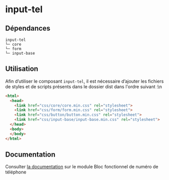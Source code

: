 # input-tel

## Dépendances
```shell
input-tel
└─ core
└─ form
└─ input-base
```

## Utilisation
Afin d’utiliser le composant `input-tel`, il est nécessaire d’ajouter les fichiers de styles et de scripts présents dans le dossier dist dans l'ordre suivant :\n
```html
<html>
  <head>
    <link href="css/core/core.min.css" rel="stylesheet">
    <link href="css/form/form.min.css" rel="stylesheet">
    <link href="css/button/button.min.css" rel="stylesheet">
    <link href="css/input-base/input-base.min.css" rel="stylesheet">
  </head>
  <body>
  </body>
</html>
```

## Documentation

Consulter [la documentation](https://www.systeme-de-design.gouv.fr/elements-d-interface/blocs-fonctionnels/numero-de-telephone) sur le module Bloc fonctionnel de numéro de téléphone